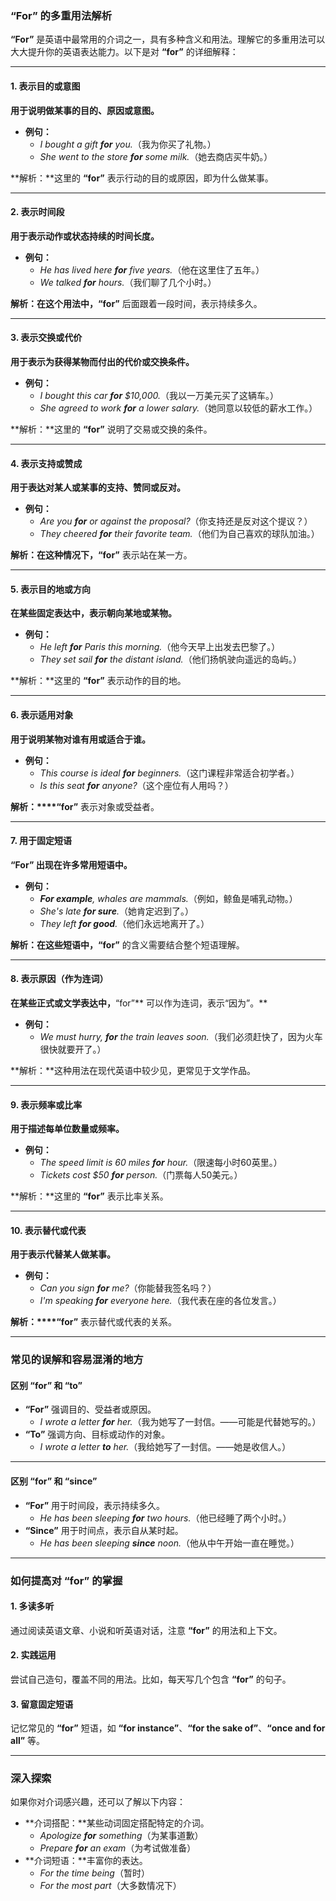 ### **“For” 的多重用法解析**

**“For”** 是英语中最常用的介词之一，具有多种含义和用法。理解它的多重用法可以大大提升你的英语表达能力。以下是对 **“for”** 的详细解释：

---

#### **1. 表示目的或意图**

**用于说明做某事的目的、原因或意图。**

- **例句：**
  - *I bought a gift **for** you.*（我为你买了礼物。）
  - *She went to the store **for** some milk.*（她去商店买牛奶。）

**解析：**这里的 **“for”** 表示行动的目的或原因，即为什么做某事。

---

#### **2. 表示时间段**

**用于表示动作或状态持续的时间长度。**

- **例句：**
  - *He has lived here **for** five years.*（他在这里住了五年。）
  - *We talked **for** hours.*（我们聊了几个小时。）

**解析：**在这个用法中，**“for”** 后面跟着一段时间，表示持续多久。

---

#### **3. 表示交换或代价**

**用于表示为获得某物而付出的代价或交换条件。**

- **例句：**
  - *I bought this car **for** $10,000.*（我以一万美元买了这辆车。）
  - *She agreed to work **for** a lower salary.*（她同意以较低的薪水工作。）

**解析：**这里的 **“for”** 说明了交易或交换的条件。

---

#### **4. 表示支持或赞成**

**用于表达对某人或某事的支持、赞同或反对。**

- **例句：**
  - *Are you **for** or against the proposal?*（你支持还是反对这个提议？）
  - *They cheered **for** their favorite team.*（他们为自己喜欢的球队加油。）

**解析：**在这种情况下，**“for”** 表示站在某一方。

---

#### **5. 表示目的地或方向**

**在某些固定表达中，表示朝向某地或某物。**

- **例句：**
  - *He left **for** Paris this morning.*（他今天早上出发去巴黎了。）
  - *They set sail **for** the distant island.*（他们扬帆驶向遥远的岛屿。）

**解析：**这里的 **“for”** 表示动作的目的地。

---

#### **6. 表示适用对象**

**用于说明某物对谁有用或适合于谁。**

- **例句：**
  - *This course is ideal **for** beginners.*（这门课程非常适合初学者。）
  - *Is this seat **for** anyone?*（这个座位有人用吗？）

**解析：****“for”** 表示对象或受益者。

---

#### **7. 用于固定短语**

**“For” 出现在许多常用短语中。**

- **例句：**
  - ***For example**, whales are mammals.*（例如，鲸鱼是哺乳动物。）
  - *She's late **for sure**.*（她肯定迟到了。）
  - *They left **for good**.*（他们永远地离开了。）

**解析：**在这些短语中，**“for”** 的含义需要结合整个短语理解。

---

#### **8. 表示原因（作为连词）**

**在某些正式或文学表达中，**“for”** 可以作为连词，表示“因为”。**

- **例句：**
  - *We must hurry, **for** the train leaves soon.*（我们必须赶快了，因为火车很快就要开了。）

**解析：**这种用法在现代英语中较少见，更常见于文学作品。

---

#### **9. 表示频率或比率**

**用于描述每单位数量或频率。**

- **例句：**
  - *The speed limit is 60 miles **for** hour.*（限速每小时60英里。）
  - *Tickets cost $50 **for** person.*（门票每人50美元。）

**解析：**这里的 **“for”** 表示比率关系。

---

#### **10. 表示替代或代表**

**用于表示代替某人做某事。**

- **例句：**
  - *Can you sign **for** me?*（你能替我签名吗？）
  - *I'm speaking **for** everyone here.*（我代表在座的各位发言。）

**解析：****“for”** 表示替代或代表的关系。

---

### **常见的误解和容易混淆的地方**

#### **区别 “for” 和 “to”**

- **“For”** 强调目的、受益者或原因。
  - *I wrote a letter **for** her.*（我为她写了一封信。——可能是代替她写的。）
- **“To”** 强调方向、目标或动作的对象。
  - *I wrote a letter **to** her.*（我给她写了一封信。——她是收信人。）

---

#### **区别 “for” 和 “since”**

- **“For”** 用于时间段，表示持续多久。
  - *He has been sleeping **for** two hours.*（他已经睡了两个小时。）
- **“Since”** 用于时间点，表示自从某时起。
  - *He has been sleeping **since** noon.*（他从中午开始一直在睡觉。）

---

### **如何提高对 “for” 的掌握**

#### **1. 多读多听**

通过阅读英语文章、小说和听英语对话，注意 **“for”** 的用法和上下文。

#### **2. 实践运用**

尝试自己造句，覆盖不同的用法。比如，每天写几个包含 **“for”** 的句子。

#### **3. 留意固定短语**

记忆常见的 **“for”** 短语，如 **“for instance”**、**“for the sake of”**、**“once and for all”** 等。

---

### **深入探索**

如果你对介词感兴趣，还可以了解以下内容：

- **介词搭配：**某些动词固定搭配特定的介词。
  - *Apologize **for** something*（为某事道歉）
  - *Prepare **for** an exam*（为考试做准备）
- **介词短语：**丰富你的表达。
  - *For the time being*（暂时）
  - *For the most part*（大多数情况下）
